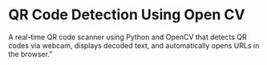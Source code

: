 # QR Code Detection Using Open CV 
A real-time QR code scanner using Python and OpenCV that detects QR codes via webcam, displays decoded text, and automatically opens URLs in the browser.”
